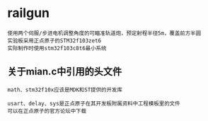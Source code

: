 # railgun
    使用两个伺服/步进电机调整角度的可瞄准轨道炮，预定射程半径5m，覆盖前方半圆
    实验板采用正点原子的STM32f103zet6
    实际制作时使用stm32f103c8t6最小系统

## 关于mian.c中引用的头文件
    math、stm32f10x应该是MDK和ST提供的开发库
    
    usart、delay、sys是正点原子在其开发板附属资料中工程模板里的文件
    可以在正点原子的官方论坛中下载
